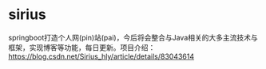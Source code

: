 # sirius
springboot打造个人网(pin)站(pai)，今后将会整合与Java相关的大多主流技术与框架，实现博客等功能，每日更新。项目介绍：https://blog.csdn.net/Sirius_hly/article/details/83043614
